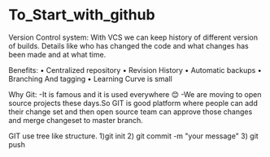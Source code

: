 # To_Start_with_github

Version Control system:
With VCS we can keep history of different version of builds.
Details like who has changed the code and what changes has been made and at what time.

Benefits:
•	Centralized repository
•	Revision History
•	Automatic backups
•	Branching And tagging
•	Learning Curve is small

Why Git:
-It is famous and it is used everywhere 😊
-We are moving to open source projects these days.So GIT is good platform where people can add their change set and then open source team can approve those changes and merge changeset to master branch.

GIT use tree like structure.
1)git init
2) git commit -m "your message"
3) git push
